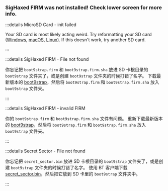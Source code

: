 ### SigHaxed FIRM was not installed! Check lower screen for more info.

:::details MicroSD Card - init failed

Your SD card is most likely acting weird. Try reformatting your SD card ([Windows](formatting-sd-\(windows\)), [macOS](formatting-sd-\(mac\)), [Linux](formatting-sd-\(linux\))). If this doesn't work, try another SD card.

:::

:::details SigHaxed FIRM - File not found

你忘记把 `boot9strap.firm` 和 `boot9strap.firm.sha` 放进 SD 卡根目录的 `boot9strap` 文件夹了，或是创建 `boot9strap` 文件夹的时候打错了名字。 下载最新版本的 [boot9strap](https://github.com/SciresM/boot9strap/releases/download/1.4/boot9strap-1.4.zip)，然后将 `boot9strap.firm` 和 `boot9strap.firm.sha` 放入 `boot9strap` 文件夹。

:::

:::details SigHaxed FIRM - invalid FIRM

你的 `boot9strap.firm` 和 `boot9strap.firm.sha` 文件有问题。 重新下载最新版本的 [boot9strap](https://github.com/SciresM/boot9strap/releases/download/1.4/boot9strap-1.4.zip)，然后将 `boot9strap.firm` 和 `boot9strap.firm.sha` 放入 `boot9strap` 文件夹。

:::

:::details Secret Sector - File not found

你忘记把 `secret_sector.bin` 放进 SD 卡根目录的 `boot9strap` 文件夹了，或是创建 `boot9strap` 文件夹的时候打错了名字。 使用 BT 客户端下载 [secret_sector.bin](magnet:?xt=urn:btih:15a3c97acf17d67af98ae8657cc66820cc58f655&dn=secret_sector.bin&tr=udp%3a%2f%2ftracker.torrent.eu.org%3a451%2fannounce&tr=udp%3a%2f%2ftracker.lelux.fi%3a6969%2fannounce&tr=udp%3a%2f%2ftracker.loadbt.com%3a6969%2fannounce&tr=udp%3a%2f%2ftracker.moeking.me%3a6969%2fannounce&tr=udp%3a%2f%2ftracker.monitorit4.me%3a6969%2fannounce&tr=udp%3a%2f%2ftracker.ololosh.space%3a6969%2fannounce&tr=udp%3a%2f%2ftracker.pomf.se%3a80%2fannounce&tr=udp%3a%2f%2ftracker.srv00.com%3a6969%2fannounce&tr=udp%3a%2f%2ftracker.theoks.net%3a6969%2fannounce&tr=udp%3a%2f%2ftracker.tiny-vps.com%3a6969%2fannounce&tr=udp%3a%2f%2fopen.tracker.cl%3a1337%2fannounce&tr=udp%3a%2f%2ftracker.zerobytes.xyz%3a1337%2fannounce&tr=udp%3a%2f%2ftracker1.bt.moack.co.kr%3a80%2fannounce&tr=udp%3a%2f%2fvibe.sleepyinternetfun.xyz%3a1738%2fannounce&tr=udp%3a%2f%2fwww.torrent.eu.org%3a451%2fannounce&tr=udp%3a%2f%2ftracker.openbittorrent.com%3a6969%2fannounce&tr=udp%3a%2f%2f9.rarbg.com%3a2810%2fannounce&tr=udp%3a%2f%2ftracker.opentrackr.org%3a1337%2fannounce&tr=udp%3a%2f%2fexodus.desync.com%3a6969%2fannounce&tr=http%3a%2f%2fopenbittorrent.com%3a80%2fannounce)，然后把它放到 SD 卡里的 `boot9strap` 文件夹中。

:::

